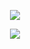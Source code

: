 <p align="center">
  <img src="https://streak-stats.demolab.com?user=twsau&theme=nord&date_format=j%20M%5B%20Y%5D" />
</p>
<p align="center">
  <img src="https://github-readme-stats.vercel.app/api/top-langs/?username=twsau" />
</p>
